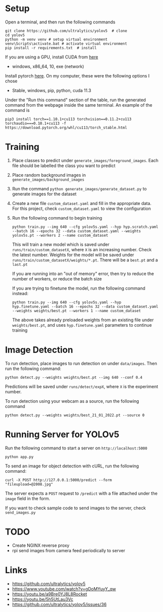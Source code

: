 # Setup

Open a terminal, and then run the following commands

```
git clone https://github.com/ultralytics/yolov5  # clone
cd yolov5
python -m venv venv # setup virtual environment
venv\Scripts\activate.bat # activate virtual environment
pip install -r requirements.txt  # install
```

If you are using a GPU, install CUDA from [here](https://developer.nvidia.com/cuda-downloads?target_os=Windows&target_arch=x86_64&target_version=10&target_type=exe_network)
- windows, x86_64, 10, exe (network)

Install pytorch [here](https://pytorch.org/get-started/locally/). On my computer, these were the following options I chose
- Stable, windows, pip, python, cuda 11.3

Under the "Run this command" section of the table, run the generated command from the webpage inside the same terminal. An example of the command is

```
pip3 install torch==1.10.1+cu113 torchvision==0.11.2+cu113 torchaudio===0.10.1+cu113 -f https://download.pytorch.org/whl/cu113/torch_stable.html
```

# Training

1. Place classes to predict under `generate_images/foreground_images`. Each file should be labelled the class you want to predict
2. Place random background images in `generate_images/background_images`
3. Run the command `python generate_images/generate_dataset.py` to generate images for the dataset
4. Create a new file `custom_dataset.yaml` and fill in the appropriate data. For this project, check `custom_dataset.yaml` to view the configuration
5. Run the following command to begin training

    ```
    python train.py --img 640 --cfg yolov5s.yaml --hyp hyp.scratch.yaml --batch 16 --epochs 32 --data custom_dataset.yaml --weights yolov5s.pt --workers 2 --name custom_dataset
    ```

    This will train a new model which is saved under `runs/train/custom_datasetX`, where `X` is an increasing number. Check the latest number. Weights for the model will be saved under `runs/train/custom_datasetX/weights/*.pt`. There will be a `best.pt` and a `last.pt`

    If you are running into an "out of memory" error, then try to reduce the number of workers, or reduce the batch size

    If you are trying to finetune the model, run the following command instead:

    ```
    python train.py --img 640 --cfg yolov5s.yaml --hyp hyp.finetune.yaml --batch 16 --epochs 32 --data custom_dataset.yaml --weights weights/best.pt --workers 1 --name custom_dataset
    ```

    The above takes already preloaded weights from an existing file under `weights/best.pt`, and uses `hyp.finetune.yaml` parameters to continue training

# Image Detection

To run detection, place images to run detection on under `data/images`. Then run the following command:  

```
python detect.py --weights weights/best.pt --img 640 --conf 0.4
```

Predictions will be saved under `runs/detect/expX`, where `X` is the experiment number.

To run detection using your webcam as a source, run the following command

```
python detect.py --weights weights/best_21_01_2022.pt --source 0
``` 

# Running Server for YOLOv5

Run the following command to start a server on `http://localhost:5000`

```
python app.py
```

To send an image for object detection with cURL, run the following command:

```
curl -X POST http://127.0.0.1:5000/predict --form "fileupload=@2008.jpg"
```

The server expects a `POST` request to `/predict` with a file attached under the `image` field in the form.

If you want to check sample code to send images to the server, check `send_images.py`

# TODO

- Create NGINX reverse proxy
- rpi send images from camera feed periodically to server

# Links

- https://github.com/ultralytics/yolov5
- https://www.youtube.com/watch?v=gDoMYuyY_qw
- https://youtu.be/a9Bre0YJ8L8Rocket
- https://youtu.be/5h5UtLau3Vc
- https://github.com/ultralytics/yolov5/issues/36